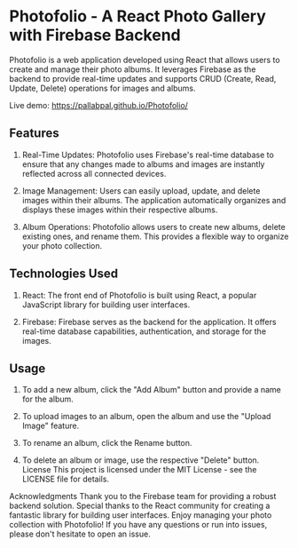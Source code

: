# Photofolio - A React Photo Gallery with Firebase Backend
Photofolio is a web application developed using React that allows users to create and manage their photo albums. It leverages Firebase as the backend to provide real-time updates and supports CRUD (Create, Read, Update, Delete) operations for images and albums.

Live demo: https://pallabpal.github.io/Photofolio/
## Features
1. Real-Time Updates: Photofolio uses Firebase's real-time database to ensure that any changes made to albums and images are instantly reflected across all connected devices.

2. Image Management: Users can easily upload, update, and delete images within their albums. The application automatically organizes and displays these images within their respective albums.

3. Album Operations: Photofolio allows users to create new albums, delete existing ones, and rename them. This provides a flexible way to organize your photo collection.

## Technologies Used
1. React: The front end of Photofolio is built using React, a popular JavaScript library for building user interfaces.

2. Firebase: Firebase serves as the backend for the application. It offers real-time database capabilities, authentication, and storage for the images.


## Usage
1. To add a new album, click the "Add Album" button and provide a name for the album.

2. To upload images to an album, open the album and use the "Upload Image" feature.

3. To rename an album, click the Rename button.

4. To delete an album or image, use the respective "Delete" button.
License
This project is licensed under the MIT License - see the LICENSE file for details.

Acknowledgments
Thank you to the Firebase team for providing a robust backend solution.
Special thanks to the React community for creating a fantastic library for building user interfaces.
Enjoy managing your photo collection with Photofolio! If you have any questions or run into issues, please don't hesitate to open an issue.
